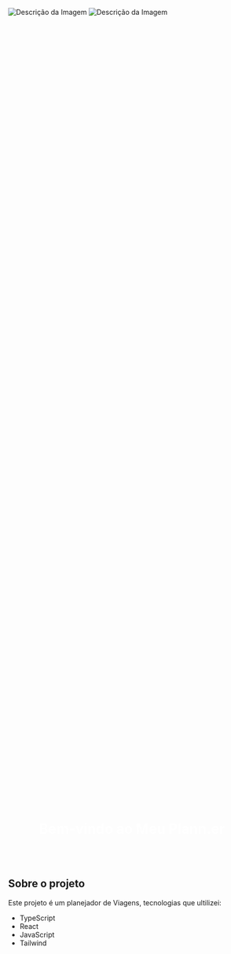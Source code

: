   ![Descrição da Imagem](img/tela-2)
  ![Descrição da Imagem](img/tela-viagem)

<div >
  <h1 style="color: white; text-align: center; padding-top: 40vh;">Bem-vindo ao Meu Plann.er</h1>
    <br/>

 
  <br/>
</div>

## Sobre o projeto
Este projeto é um planejador de Viagens, tecnologias que ultilizei:  <br/>
- TypeScript <br/>
- React  <br/>
- JavaScript <br/>
- Tailwind <br/>
